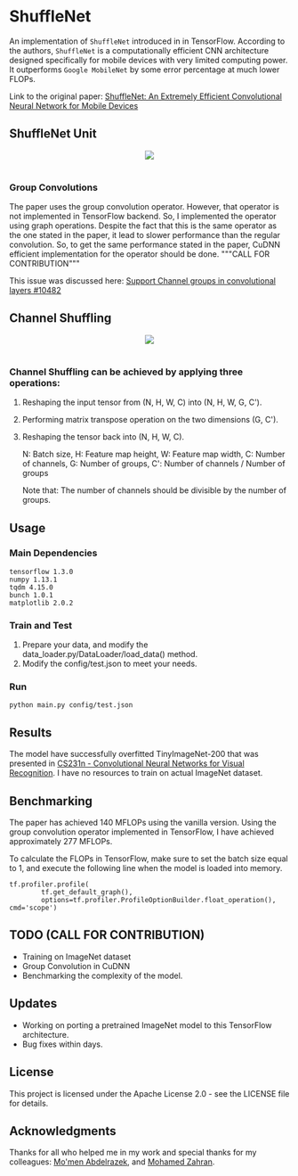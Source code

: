 # ShuffleNet
An implementation of `ShuffleNet` introduced in  in TensorFlow. According to the authors, `ShuffleNet` is a computationally efficient CNN architecture designed specifically for mobile devices with very limited computing power. It outperforms `Google MobileNet` by
some error percentage at much lower FLOPs.

Link to the original paper: [ShuffleNet: An Extremely Efficient Convolutional Neural Network for Mobile Devices](https://arxiv.org/abs/1707.01083)


## ShuffleNet Unit
<div align="center">
<img src="https://github.com/MG2033/ShuffleNet/blob/master/figures/unit.PNG"><br><br>
</div>

### Group Convolutions
The paper uses the group convolution operator. However, that operator is not implemented in TensorFlow backend. So, I implemented the operator using graph operations. Despite the fact that this is the same operator as the one stated in the paper, it lead to slower performance than the regular convolution. So, to get the same performance stated in the paper, CuDNN efficient implementation for the operator should be done. """CALL FOR CONTRIBUTION"""

This issue was discussed here: [Support Channel groups in convolutional layers #10482](https://github.com/tensorflow/tensorflow/pull/10482)
## Channel Shuffling
<div align="center">
<img src="https://github.com/MG2033/ShuffleNet/blob/master/figures/shuffle.PNG"><br><br>
</div>

### Channel Shuffling can be achieved by applying three operations:
1. Reshaping the input tensor from (N, H, W, C) into (N, H, W, G, C').
2. Performing matrix transpose operation on the two dimensions (G, C').
3. Reshaping the tensor back into (N, H, W, C). 

    N: Batch size,
    H: Feature map height,
    W: Feature map width,
    C: Number of channels,
    G: Number of groups,
    C': Number of channels / Number of groups

    Note that: The number of channels should be divisible by the number of groups.

## Usage
### Main Dependencies
 ```
 tensorflow 1.3.0
 numpy 1.13.1
 tqdm 4.15.0
 bunch 1.0.1
 matplotlib 2.0.2
 ```
### Train and Test
1. Prepare your data, and modify the data_loader.py/DataLoader/load_data() method.
2. Modify the config/test.json to meet your needs.

### Run
```
python main.py config/test.json
```

## Results
The model have successfully overfitted TinyImageNet-200 that was presented in [CS231n - Convolutional Neural Networks for Visual Recognition](https://tiny-imagenet.herokuapp.com/). I have no resources to train on actual ImageNet dataset.

## Benchmarking
The paper has achieved 140 MFLOPs using the vanilla version. Using the group convolution operator implemented in TensorFlow, I have achieved approximately 277 MFLOPs.

To calculate the FLOPs in TensorFlow, make sure to set the batch size equal to 1, and execute the following line when the model is loaded into memory.
```
tf.profiler.profile(
        tf.get_default_graph(),
        options=tf.profiler.ProfileOptionBuilder.float_operation(), cmd='scope')
```

## TODO (CALL FOR CONTRIBUTION)
* Training on ImageNet dataset
* Group Convolution in CuDNN
* Benchmarking the complexity of the model.

## Updates
* Working on porting a pretrained ImageNet model to this TensorFlow architecture.
* Bug fixes within days.

## License
This project is licensed under the Apache License 2.0 - see the LICENSE file for details.

## Acknowledgments
Thanks for all who helped me in my work and special thanks for my colleagues: [Mo'men Abdelrazek](https://github.com/moemen95), and [Mohamed Zahran](https://github.com/moh3th1).

